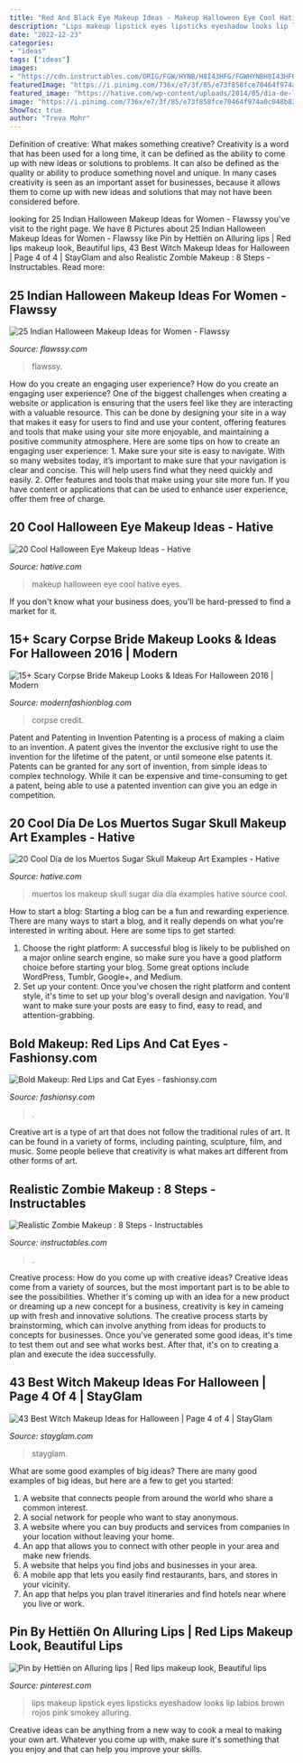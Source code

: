 ```yaml
---
title: "Red And Black Eye Makeup Ideas - Makeup Halloween Eye Cool Hative Eyes"
description: "Lips makeup lipstick eyes lipsticks eyeshadow looks lip labios brown rojos pink smokey alluring"
date: "2022-12-23"
categories:
- "ideas"
tags: ["ideas"]
images:
- "https://cdn.instructables.com/ORIG/FGW/HYNB/H8I43HFG/FGWHYNBH8I43HFG.jpg"
featuredImage: "https://i.pinimg.com/736x/e7/3f/85/e73f858fce70464f974a0c048b832b57.jpg"
featured_image: "https://hative.com/wp-content/uploads/2014/05/dia-de-los-muertos/2-dia-de-los-muertos-make-up.jpg"
image: "https://i.pinimg.com/736x/e7/3f/85/e73f858fce70464f974a0c048b832b57.jpg"
ShowToc: true
author: "Treva Mohr"
---
```



Definition of creative: What makes something creative?
Creativity is a word that has been used for a long time, it can be defined as the ability to come up with new ideas or solutions to problems. It can also be defined as the quality or ability to produce something novel and unique. In many cases creativity is seen as an important asset for businesses, because it allows them to come up with new ideas and solutions that may not have been considered before.

	

		
looking for 25 Indian Halloween Makeup Ideas for Women - Flawssy you've visit to the right page. We have 8 Pictures about 25 Indian Halloween Makeup Ideas for Women - Flawssy like Pin by Hettiën on Alluring lips | Red lips makeup look, Beautiful lips, 43 Best Witch Makeup Ideas for Halloween | Page 4 of 4 | StayGlam and also Realistic Zombie Makeup : 8 Steps - Instructables. Read more:
		
    
## 25 Indian Halloween Makeup Ideas For Women - Flawssy

<img loading=lazy src="http://www.flawssy.com/wp-content/uploads/2016/05/Native-American-Indian-Face-Makeup.jpg" onerror="this.onerror=null;this.src='https://tse1.mm.bing.net/th?id=OIP.QXpsPynOU6058pRlKU0RUgHaLH&amp;pid=15.1';" alt="25 Indian Halloween Makeup Ideas for Women - Flawssy">

_Source: flawssy.com_

>flawssy. 

	

How do you create an engaging user experience?
How do you create an engaging user experience? One of the biggest challenges when creating a website or application is ensuring that the users feel like they are interacting with a valuable resource. This can be done by designing your site in a way that makes it easy for users to find and use your content, offering features and tools that make using your site more enjoyable, and maintaining a positive community atmosphere. Here are some tips on how to create an engaging user experience: 1. Make sure your site is easy to navigate. With so many websites today, it’s important to make sure that your navigation is clear and concise. This will help users find what they need quickly and easily. 2. Offer features and tools that make using your site more fun. If you have content or applications that can be used to enhance user experience, offer them free of charge.

    
## 20 Cool Halloween Eye Makeup Ideas - Hative

<img loading=lazy src="https://hative.com/wp-content/uploads/2014/10/halloween-eye-makeup/9-halloween-eye-makeup-ideas.jpg" onerror="this.onerror=null;this.src='https://tse4.mm.bing.net/th?id=OIP.egBEcGOVwpl3WjWluc82QwHaK8&amp;pid=15.1';" alt="20 Cool Halloween Eye Makeup Ideas - Hative">

_Source: hative.com_

>makeup halloween eye cool hative eyes. 

	

If you don't know what your business does, you'll be hard-pressed to find a market for it.

    
## 15+ Scary Corpse Bride Makeup Looks &amp; Ideas For Halloween 2016 | Modern

<img loading=lazy src="https://modernfashionblog.com/wp-content/uploads/2016/09/15-Scary-Corpse-Bride-Makeup-Looks-Ideas-For-Halloween-2016-15.jpg" onerror="this.onerror=null;this.src='https://tse1.mm.bing.net/th?id=OIP.LK-F9w2hTfPHFkd98DBw_gHaLE&amp;pid=15.1';" alt="15+ Scary Corpse Bride Makeup Looks &amp; Ideas For Halloween 2016 | Modern">

_Source: modernfashionblog.com_

>corpse credit. 

	

Patent and Patenting in Invention
Patenting is a process of making a claim to an invention. A patent gives the inventor the exclusive right to use the invention for the lifetime of the patent, or until someone else patents it. Patents can be granted for any sort of invention, from simple ideas to complex technology. While it can be expensive and time-consuming to get a patent, being able to use a patented invention can give you an edge in competition.

    
## 20 Cool Día De Los Muertos Sugar Skull Makeup Art Examples - Hative

<img loading=lazy src="https://hative.com/wp-content/uploads/2014/05/dia-de-los-muertos/2-dia-de-los-muertos-make-up.jpg" onerror="this.onerror=null;this.src='https://tse3.mm.bing.net/th?id=OIP.xXXAqKt8cqNl09OWX5-7FAHaLH&amp;pid=15.1';" alt="20 Cool Día de los Muertos Sugar Skull Makeup Art Examples - Hative">

_Source: hative.com_

>muertos los makeup skull sugar dia día examples hative source cool. 

	

How to start a blog:
Starting a blog can be a fun and rewarding experience. There are many ways to start a blog, and it really depends on what you're interested in writing about. Here are some tips to get started: 
1. Choose the right platform: A successful blog is likely to be published on a major online search engine, so make sure you have a good platform choice before starting your blog. Some great options include WordPress, Tumblr, Google+, and Medium. 
2. Set up your content: Once you've chosen the right platform and content style, it's time to set up your blog's overall design and navigation. You'll want to make sure your posts are easy to find, easy to read, and attention-grabbing. 

    
## Bold Makeup: Red Lips And Cat Eyes - Fashionsy.com

<img loading=lazy src="https://fashionsy.com/wp-content/uploads/2014/09/ba498f18b1d1bc15be44ac0fc859ac0c_large.jpeg" onerror="this.onerror=null;this.src='https://tse2.mm.bing.net/th?id=OIP.gt31Fly_lVWGwH_oJrxbBAHaLG&amp;pid=15.1';" alt="Bold Makeup: Red Lips and Cat Eyes - fashionsy.com">

_Source: fashionsy.com_

>. 

	

Creative art is a type of art that does not follow the traditional rules of art. It can be found in a variety of forms, including painting, sculpture, film, and music. Some people believe that creativity is what makes art different from other forms of art.

    
## Realistic Zombie Makeup : 8 Steps - Instructables

<img loading=lazy src="https://cdn.instructables.com/ORIG/FGW/HYNB/H8I43HFG/FGWHYNBH8I43HFG.jpg" onerror="this.onerror=null;this.src='https://tse1.mm.bing.net/th?id=OIP.xVsDPNcf-zZuV74r4kOLkAHaFj&amp;pid=15.1';" alt="Realistic Zombie Makeup : 8 Steps - Instructables">

_Source: instructables.com_

>. 

	

Creative process: How do you come up with creative ideas?
Creative ideas come from a variety of sources, but the most important part is to be able to see the possibilities. Whether it's coming up with an idea for a new product or dreaming up a new concept for a business, creativity is key in cameing up with fresh and innovative solutions. The creative process starts by brainstorming, which can involve anything from ideas for products to concepts for businesses. Once you've generated some good ideas, it's time to test them out and see what works best. After that, it's on to creating a plan and execute the idea successfully.

    
## 43 Best Witch Makeup Ideas For Halloween | Page 4 Of 4 | StayGlam

<img loading=lazy src="https://stayglam.com/wp-content/uploads/2020/07/Green-Witch-Face-Makeup.jpg" onerror="this.onerror=null;this.src='https://tse4.mm.bing.net/th?id=OIP.b4VPZt8mX1B6ONx5F0CSRQHaLH&amp;pid=15.1';" alt="43 Best Witch Makeup Ideas for Halloween | Page 4 of 4 | StayGlam">

_Source: stayglam.com_

>stayglam. 

	

What are some good examples of big ideas?
There are many good examples of big ideas, but here are a few to get you started:
1. A website that connects people from around the world who share a common interest. 
2. A social network for people who want to stay anonymous. 
3. A website where you can buy products and services from companies in your location without leaving your home. 
4. An app that allows you to connect with other people in your area and make new friends. 
5. A website that helps you find jobs and businesses in your area. 
6. A mobile app that lets you easily find restaurants, bars, and stores in your vicinity. 
7. An app that helps you plan travel itineraries and find hotels near where you live or work.

    
## Pin By Hettiën On Alluring Lips | Red Lips Makeup Look, Beautiful Lips

<img loading=lazy src="https://i.pinimg.com/736x/e7/3f/85/e73f858fce70464f974a0c048b832b57.jpg" onerror="this.onerror=null;this.src='https://tse1.mm.bing.net/th?id=OIP._5eLYGLhjG6Etg0RER42RgHaLt&amp;pid=15.1';" alt="Pin by Hettiën on Alluring lips | Red lips makeup look, Beautiful lips">

_Source: pinterest.com_

>lips makeup lipstick eyes lipsticks eyeshadow looks lip labios brown rojos pink smokey alluring. 

	

Creative ideas can be anything from a new way to cook a meal to making your own art. Whatever you come up with, make sure it's something that you enjoy and that can help you improve your skills.


